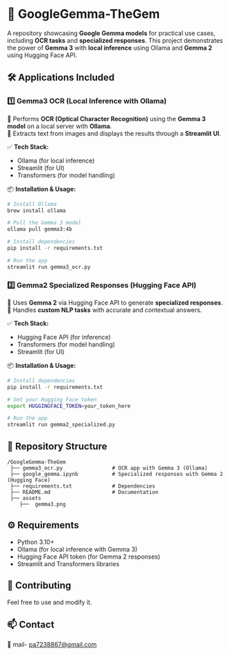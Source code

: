 # 🚀 GoogleGemma-TheGem

A repository showcasing **Google Gemma models** for practical use cases, including **OCR tasks** and **specialized responses**. This project demonstrates the power of **Gemma 3** with **local inference** using Ollama and **Gemma 2** using Hugging Face API.

## 🛠️ Applications Included

### 1️⃣ Gemma3 OCR (Local Inference with Ollama)
🔹 Performs **OCR (Optical Character Recognition)** using the **Gemma 3 model** on a local server with **Ollama**.  
🔹 Extracts text from images and displays the results through a **Streamlit UI**.

✅ **Tech Stack:**
- Ollama (for local inference)
- Streamlit (for UI)
- Transformers (for model handling)

📦 **Installation & Usage:**
```bash
# Install Ollama
brew install ollama

# Pull the Gemma 3 model
ollama pull gemma3:4b

# Install dependencies
pip install -r requirements.txt

# Run the app
streamlit run gemma3_ocr.py
```

### 2️⃣ Gemma2 Specialized Responses (Hugging Face API)
🔹 Uses **Gemma 2** via Hugging Face API to generate **specialized responses**.  
🔹 Handles **custom NLP tasks** with accurate and contextual answers.

✅ **Tech Stack:**
- Hugging Face API (for inference)
- Transformers (for model handling)
- Streamlit (for UI)

📦 **Installation & Usage:**
```bash
# Install dependencies
pip install -r requirements.txt

# Set your Hugging Face token
export HUGGINGFACE_TOKEN=your_token_here

# Run the app
streamlit run gemma2_specialized.py
```

## 📂 Repository Structure
```
/GoogleGemma-TheGem
 ├── gemma3_ocr.py                # OCR app with Gemma 3 (Ollama)
 ├── google_gemma.ipynb           # Specialized responses with Gemma 2 (Hugging Face)
 ├── requirements.txt             # Dependencies
 ├── README.md                    # Documentation
 ├── assets                  
    ├──  gemma3.png                   
```

## ⚙️ Requirements
- Python 3.10+
- Ollama (for local inference with Gemma 3)
- Hugging Face API token (for Gemma 2 responses)
- Streamlit and Transformers libraries

## 🚀 Contributing
Feel free to use and modify it.

## 📫 Contact
👤 mail- pa7238867@gmail.com  
